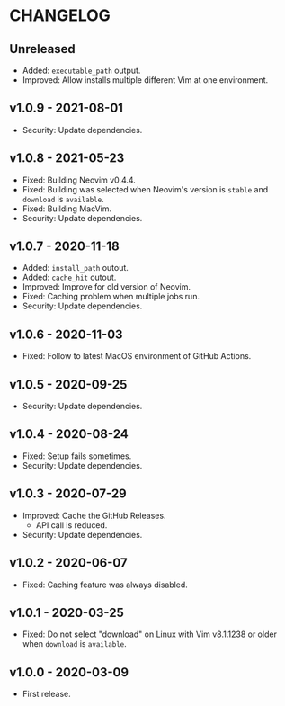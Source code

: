 # CHANGELOG

## Unreleased

- Added: `executable_path` output.
- Improved: Allow installs multiple different Vim at one environment.


## v1.0.9 - 2021-08-01

- Security: Update dependencies.


## v1.0.8 - 2021-05-23

- Fixed: Building Neovim v0.4.4.
- Fixed: Building was selected when Neovim's version is `stable` and `download` is `available`.
- Fixed: Building MacVim.
- Security: Update dependencies.


## v1.0.7 - 2020-11-18

- Added: `install_path` outout.
- Added: `cache_hit` outout.
- Improved: Improve for old version of Neovim.
- Fixed: Caching problem when multiple jobs run.
- Security: Update dependencies.


## v1.0.6 - 2020-11-03

- Fixed: Follow to latest MacOS environment of GitHub Actions.


## v1.0.5 - 2020-09-25

- Security: Update dependencies.


## v1.0.4 - 2020-08-24

- Fixed: Setup fails sometimes.
- Security: Update dependencies.


## v1.0.3 - 2020-07-29

- Improved: Cache the GitHub Releases.
  - API call is reduced.
- Security: Update dependencies.


## v1.0.2 - 2020-06-07

- Fixed: Caching feature was always disabled.


## v1.0.1 - 2020-03-25

- Fixed: Do not select "download" on Linux with Vim v8.1.1238 or older when `download` is `available`.


## v1.0.0 - 2020-03-09

- First release.
